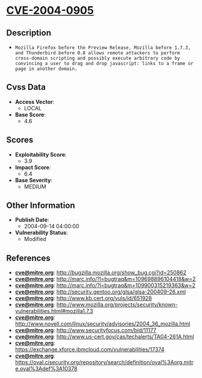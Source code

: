 
# [CVE-2004-0905](https://cve.mitre.org/cgi-bin/cvename.cgi?name=CVE-2004-0905)

## Description

- `Mozilla Firefox before the Preview Release, Mozilla before 1.7.3, and Thunderbird before 0.8 allows remote attackers to perform cross-domain scripting and possibly execute arbitrary code by convincing a user to drag and drop javascript: links to a frame or page in another domain.`

## Cvss Data

- **Access Vector**:
  - LOCAL
- **Base Score**:
  - 4.6

## Scores

- **Exploitability Score**:
  - 3.9
- **Impact Score**:
  - 6.4
- **Base Severity**:
  - MEDIUM

## Other Information

- **Publish Date**:
  - 2004-09-14 04:00:00
- **Vulnerability Status**:
  - Modified

## References

- **cve@mitre.org**: http://bugzilla.mozilla.org/show_bug.cgi?id=250862
- **cve@mitre.org**: http://marc.info/?l=bugtraq&m=109698896104418&w=2
- **cve@mitre.org**: http://marc.info/?l=bugtraq&m=109900315219363&w=2
- **cve@mitre.org**: http://security.gentoo.org/glsa/glsa-200409-26.xml
- **cve@mitre.org**: http://www.kb.cert.org/vuls/id/651928
- **cve@mitre.org**: http://www.mozilla.org/projects/security/known-vulnerabilities.html#mozilla1.7.3
- **cve@mitre.org**: http://www.novell.com/linux/security/advisories/2004_36_mozilla.html
- **cve@mitre.org**: http://www.securityfocus.com/bid/11177
- **cve@mitre.org**: http://www.us-cert.gov/cas/techalerts/TA04-261A.html
- **cve@mitre.org**: https://exchange.xforce.ibmcloud.com/vulnerabilities/17374
- **cve@mitre.org**: https://oval.cisecurity.org/repository/search/definition/oval%3Aorg.mitre.oval%3Adef%3A10378
